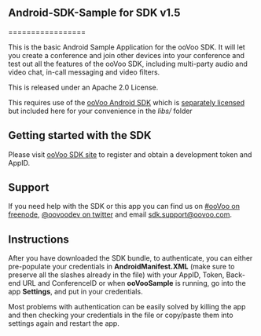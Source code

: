 ## Android-SDK-Sample for SDK v1.5

=================

This is the basic Android Sample Application for the ooVoo SDK. It will let you create a conference and join other devices into your conference and test out all the features of the ooVoo SDK, including multi-party audio and video chat, in-call messaging and video filters.

This is released under an Apache 2.0 License.

This requires use of the [ooVoo Android SDK](http://developer.oovoo.com) which is [separately licensed](http://developer.oovoo.com/eula3) but included here for your convenience in the *libs/* folder

## Getting started with the SDK
Please visit [ooVoo SDK site](http://developer.oovoo.com) to register and obtain a development token and AppID.

## Support
If you need help with the SDK or this app you can find us on [#ooVoo on freenode](http://webchat.freenode.net/?channels=%23oovoo&uio=OT10cnVlde), [@oovoodev on twitter](http://twitter.com/oovoodev) and email <sdk.support@oovoo.com>.

## Instructions
After you have downloaded the SDK bundle, to authenticate, you can either pre-populate your credentials in **AndroidManifest.XML** (make sure to preserve all the slashes already in the file) with your AppID, Token, Back-end URL and ConferenceID or when **ooVooSample** is running, go into the app **Settings**, and put in your credentials.

Most problems with authentication can be easily solved by killing the app and then checking your credentials in the file or copy/paste them into settings again and restart the app. 
